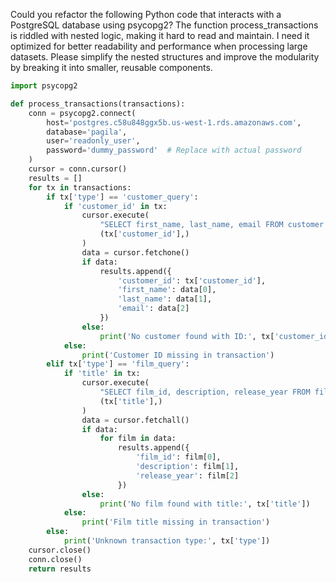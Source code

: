 Could you refactor the following Python code that interacts with a PostgreSQL database using psycopg2? The function process_transactions is riddled with nested logic, making it hard to read and maintain. I need it optimized for better readability and performance when processing large datasets. Please simplify the nested structures and improve the modularity by breaking it into smaller, reusable components.


```python
import psycopg2

def process_transactions(transactions):
    conn = psycopg2.connect(
        host='postgres.c58u848ggx5b.us-west-1.rds.amazonaws.com',
        database='pagila',
        user='readonly_user',
        password='dummy_password'  # Replace with actual password
    )
    cursor = conn.cursor()
    results = []
    for tx in transactions:
        if tx['type'] == 'customer_query':
            if 'customer_id' in tx:
                cursor.execute(
                    "SELECT first_name, last_name, email FROM customer WHERE customer_id = %s",
                    (tx['customer_id'],)
                )
                data = cursor.fetchone()
                if data:
                    results.append({
                        'customer_id': tx['customer_id'],
                        'first_name': data[0],
                        'last_name': data[1],
                        'email': data[2]
                    })
                else:
                    print('No customer found with ID:', tx['customer_id'])
            else:
                print('Customer ID missing in transaction')
        elif tx['type'] == 'film_query':
            if 'title' in tx:
                cursor.execute(
                    "SELECT film_id, description, release_year FROM film WHERE title = %s",
                    (tx['title'],)
                )
                data = cursor.fetchall()
                if data:
                    for film in data:
                        results.append({
                            'film_id': film[0],
                            'description': film[1],
                            'release_year': film[2]
                        })
                else:
                    print('No film found with title:', tx['title'])
            else:
                print('Film title missing in transaction')
        else:
            print('Unknown transaction type:', tx['type'])
    cursor.close()
    conn.close()
    return results
```